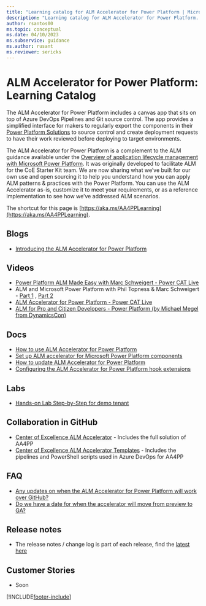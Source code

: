 ```yaml
---
title: "Learning catalog for ALM Accelerator for Power Platform | MicrosoftDocs"
description: "Learning catalog for ALM Accelerator for Power Platform. "
author: rsantos00
ms.topic: conceptual
ms.date: 04/10/2023
ms.subservice: guidance
ms.author: rusant
ms.reviewer: sericks
---
```

# ALM Accelerator for Power Platform: Learning Catalog

The  ALM Accelerator for Power Platform  includes a canvas app that sits on top of Azure DevOps Pipelines and Git source control. The app provides a simplified interface for makers to regularly export the components in their  [Power Platform Solutions](/power-platform/alm/solution-concepts-alm)  to source control and create deployment requests to have their work reviewed before deploying to target environments.

The  ALM Accelerator for Power Platform is a complement to the ALM guidance available under the [Overview of application lifecycle management with Microsoft Power Platform](/power-platform/alm/overview-alm). It was originally developed to facilitate ALM for the CoE Starter Kit team. We are now sharing what we’ve built for our own use and open sourcing it to help you understand how you can apply ALM patterns & practices with the Power Platform. You can use the ALM Accelerator as-is, customize it to meet your requirements, or as a reference implementation to see how we’ve addressed ALM scenarios.

The shortcut for this page is [https://aka.ms/AA4PPLearning](https://aka.ms/AA4PPLearning).

## Blogs

- [Introducing the ALM Accelerator for Power Platform](https://powerapps.microsoft.com/blog/introducing-the-alm-accelerator-for-power-platform/)

## Videos

- [Power Platform ALM Made Easy with Marc Schweigert - Power CAT Live](https://www.youtube.com/watch?v=aO-CmmGebLk)
- ALM and Microsoft Power Platform with Phil Topness & Marc Schweigert - [Part 1](https://www.youtube.com/watch?v=cMZGMokgkHE) , [Part 2](https://www.youtube.com/watch?v=8H80T4w1MnI)
- [ALM Accelerator for Power Platform - Power CAT Live](https://www.youtube.com/watch?v=daK6LuR9Uuk)
- [ALM for Pro and Citizen Developers - Power Platform (by Michael Megel from DynamicsCon)](https://www.youtube.com/watch?v=lVqxkRUfDhI)

## Docs

- [How to use ALM Accelerator for Power Platform](overview.md)
- [Set up ALM accelerator for Microsoft Power Platform components](setup-admin-tasks.md)
- [How to update ALM Accelerator for Power Platform](setup-pipeline-sync.md)
- [Configuring the ALM Accelerator for Power Platform hook extensions](setup-hook-extensions.md)

## Labs

- [Hands-on Lab Step-by-Step for demo tenant](https://github.com/microsoft/coe-starter-kit/tree/main/CenterofExcellenceALMAccelerator/Labs/Demo%20tenant%20setup/)

## Collaboration in GitHub

- [Center of Excellence ALM Accelerator](https://github.com/microsoft/coe-starter-kit/tree/main/CenterofExcellenceALMAccelerator) - Includes the full solution of AA4PP
- [Center of Excellence ALM Accelerator Templates](https://github.com/microsoft/coe-alm-accelerator-templates) - Includes the pipelines and PowerShell scripts used in Azure DevOps for AA4PP

## FAQ

- [Any updates on when the ALM Accelerator for Power Platform will work over GitHub?](https://github.com/microsoft/coe-starter-kit/discussions/2336)
- [Do we have a date for when the accelerator will move from preview to GA?](https://github.com/microsoft/coe-starter-kit/discussions/2334)

## Release notes

- The release notes / change log is part of each release, find the [latest here](https://github.com/microsoft/coe-starter-kit/releases/)

## Customer Stories

- Soon

[!INCLUDE[footer-include](../../includes/footer-banner.md)]

